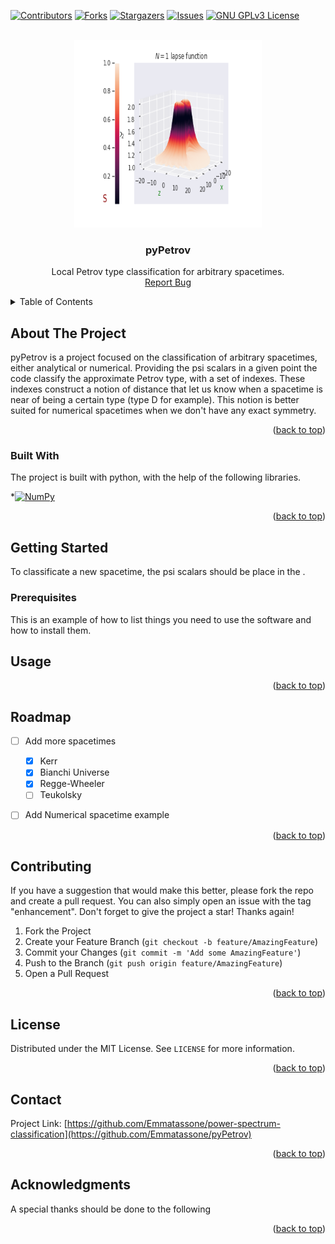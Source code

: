 <a name="readme-top"></a>

<!-- PROJECT SHIELDS -->
<!--
*** I'm using markdown "reference style" links for readability.
*** Reference links are enclosed in brackets [ ] instead of parentheses ( ).
*** See the bottom of this document for the declaration of the reference variables
*** for contributors-url, forks-url, etc. This is an optional, concise syntax you may use.
*** https://www.markdownguide.org/basic-syntax/#reference-style-links
-->
[![Contributors][contributors-shield]][contributors-url]
[![Forks][forks-shield]][forks-url]
[![Stargazers][stars-shield]][stars-url]
[![Issues][issues-shield]][issues-url]
[![GNU GPLv3 License][license-shield]][license-url]



<!-- PROJECT LOGO -->
<br />
<div align="center">
  <a href="https://github.com/Emmatassone/pyPetrov/README.md">
    <img src="example.png" alt="Logo" width="300" height="300">
  </a>

  <h3 align="center">pyPetrov</h3>

  <p align="center">
    Local Petrov type classification for arbitrary spacetimes.
    <br />
    <a href="https://github.com/Emmatassone/pyPetrov/issues">Report Bug</a> 
  </p>
</div>



<!-- TABLE OF CONTENTS -->
<details>
  <summary>Table of Contents</summary>
  <ol>
    <li>
      <a href="#about-the-project">About The Project</a>
      <ul>
        <li><a href="#built-with">Built With</a></li>
      </ul>
    </li>
    <li>
      <a href="#getting-started">Getting Started</a>
      <ul>
        <li><a href="#prerequisites">Prerequisites</a></li>
      </ul>
    </li>
    <li><a href="#usage">Usage</a></li>
    <li><a href="#roadmap">Roadmap</a></li>
    <li><a href="#contributing">Contributing</a></li>
    <li><a href="#license">License</a></li>
    <li><a href="#contact">Contact</a></li>
  </ol>
</details>



<!-- ABOUT THE PROJECT -->
## About The Project

pyPetrov is a project focused on the classification of arbitrary spacetimes, either analytical or numerical. Providing the psi scalars in a given point the code classify the approximate Petrov type, with a set of indexes. These indexes construct a notion of distance that let us know when a spacetime is near of being a certain type (type D for example). This notion is better suited for numerical spacetimes when we don't have any exact symmetry.


<p align="right">(<a href="#readme-top">back to top</a>)</p>



### Built With

The project is built with python, with the help of the following libraries.

 *[![NumPy][numpy-image]][numpy-url]



<p align="right">(<a href="#readme-top">back to top</a>)</p>



<!-- GETTING STARTED -->
## Getting Started

To classificate a new spacetime, the psi scalars should be place in the .

### Prerequisites

This is an example of how to list things you need to use the software and how to install them.

<!-- USAGE EXAMPLES -->
## Usage



<p align="right">(<a href="#readme-top">back to top</a>)</p>



<!-- ROADMAP -->
## Roadmap

- [ ] Add more spacetimes
  - [x] Kerr
  - [x] Bianchi Universe
  - [x] Regge-Wheeler
  - [ ] Teukolsky
- [ ] Add Numerical spacetime example


<p align="right">(<a href="#readme-top">back to top</a>)</p>



<!-- CONTRIBUTING -->
## Contributing

If you have a suggestion that would make this better, please fork the repo and create a pull request. You can also simply open an issue with the tag "enhancement".
Don't forget to give the project a star! Thanks again!

1. Fork the Project
2. Create your Feature Branch (`git checkout -b feature/AmazingFeature`)
3. Commit your Changes (`git commit -m 'Add some AmazingFeature'`)
4. Push to the Branch (`git push origin feature/AmazingFeature`)
5. Open a Pull Request

<p align="right">(<a href="#readme-top">back to top</a>)</p>



<!-- LICENSE -->
## License

Distributed under the MIT License. See `LICENSE` for more information.

<p align="right">(<a href="#readme-top">back to top</a>)</p>



<!-- CONTACT -->
## Contact

Project Link: [https://github.com/Emmatassone/power-spectrum-classification](https://github.com/Emmatassone/pyPetrov)

<p align="right">(<a href="#readme-top">back to top</a>)</p>



<!-- ACKNOWLEDGMENTS -->
## Acknowledgments

A special thanks should be done to the following 


<p align="right">(<a href="#readme-top">back to top</a>)</p>



<!-- MARKDOWN LINKS & IMAGES -->
<!-- https://www.markdownguide.org/basic-syntax/#reference-style-links -->
[contributors-shield]: https://img.shields.io/github/contributors/Emmatassone/pyPetrov.svg?style=for-the-badge
[contributors-url]: https://github.com/Emmatassone/pyPetrov/graphs/contributors
[forks-shield]: https://img.shields.io/github/forks/Emmatassone/pyPetrov.svg?style=for-the-badge
[forks-url]: https://github.com/Emmatassone/pyPetrov/network/members
[stars-shield]: https://img.shields.io/github/stars/Emmatassone/pyPetrov.svg?style=for-the-badge
[stars-url]: https://github.com/Emmatassone/pyPetrov/stargazers
[issues-shield]: https://img.shields.io/github/issues/Emmatassone/pyPetrov.svg?style=for-the-badge
[issues-url]: https://github.com/Emmatassone/pyPetrov/issues
[license-shield]: https://img.shields.io/github/license/Emmatassone/pyPetrov.svg?style=for-the-badge
[license-url]: https://github.com/Emmatassone/pyPetrov/blob/master/LICENSE
[numpy-image]: https://upload.wikimedia.org/wikipedia/commons/thumb/3/31/NumPy_logo_2020.svg/1280px-NumPy_logo_2020.svg.png
[numpy-url]: https://numpy.org/
